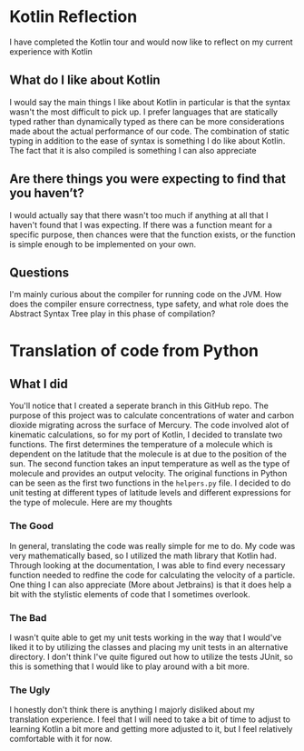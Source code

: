 # Kotlin Reflection

I have completed the Kotlin tour and would now like to reflect on my current experience with Kotlin

## What do I like about Kotlin
I would say the main things I like about Kotlin in particular is that the syntax wasn't the most difficult to pick up. I prefer languages that are statically typed rather than dynamically typed as there can be more considerations made about the actual performance of our code. The combination of static typing in addition to the ease of syntax is something I do like about Kotlin. The fact that it is also compiled is something I can also appreciate

## Are there things you were expecting to find that you haven’t?

I would actually say that there wasn't too much if anything at all that I haven't found that I was expecting. If there was a function meant for a specific purpose, then chances were that the function exists, or the function is simple enough to be implemented on your own.

## Questions

I'm mainly curious about the compiler for running code on the JVM. How does the compiler ensure correctness, type safety, and what role does the Abstract Syntax Tree play in this phase of compilation?

# Translation of code from Python

## What I did

You'll notice that I created a seperate branch in this GitHub repo. The purpose of this project was to calculate concentrations of water and carbon dioxide migrating across the surface of Mercury. The code involved alot of kinematic calculations, so for my port of Kotlin, I decided to translate two functions. The first determines the temperature of a molecule which is dependent on the latitude that the molecule is at due to the position of the sun. The second function takes an input temperature as well as the type of molecule and provides an output velocity. The original functions in Python can be seen as the first two functions in the `helpers.py` file. I decided to do unit testing at different types of latitude levels and different expressions for the type of molecule. Here are my thoughts

### The Good

In general, translating the code was really simple for me to do. My code was very mathematically based, so I utilized the math library that Kotlin had. Through looking at the documentation, I was able to find every necessary function needed to redfine the code for calculating the velocity of a particle. One thing I can also appreciate (More about Jetbrains) is that it does help a bit with the stylistic elements of code that I sometimes overlook.

### The Bad

I wasn't quite able to get my unit tests working in the way that I would've liked it to by utilizing the classes and placing my unit tests in an alternative directory. I don't think I've quite figured out how to utilize the tests JUnit, so this is something that I would like to play around with a bit more.

### The Ugly

I honestly don't think there is anything I majorly disliked about my translation experience. I feel that I will need to take a bit of time to adjust to learning Kotlin a bit more and getting more adjusted to it, but I feel relatively comfortable with it for now.
